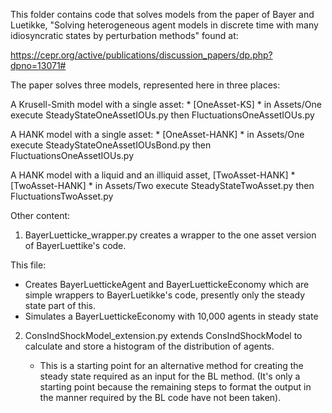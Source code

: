 This folder contains code that solves models from the paper of Bayer and Luetikke, "Solving heterogeneous agent models in discrete time with many idiosyncratic states by perturbation methods" found at:

https://cepr.org/active/publications/discussion_papers/dp.php?dpno=13071#

The paper solves three models, represented here in three places:

A Krusell-Smith model with a single asset:
	* [OneAsset-KS]
		* in Assets/One execute SteadyStateOneAssetIOUs.py then FluctuationsOneAssetIOUs.py

A HANK model with a single asset:
    * [OneAsset-HANK]
	    * in Assets/One execute SteadyStateOneAssetIOUsBond.py then FluctuationsOneAssetIOUs.py

A HANK model with a liquid and an illiquid asset, [TwoAsset-HANK]
    * [TwoAsset-HANK]
	    * in Assets/Two execute SteadyStateTwoAsset.py then FluctuationsTwoAsset.py
	
Other content:

1) BayerLuetticke_wrapper.py creates a wrapper to the one asset version of BayerLuettike's code. 

This file:
   * Creates BayerLuettickeAgent and BayerLuettickeEconomy which are simple wrappers to BayerLuetikke's code, presently only the steady state part of this.
   * Simulates a BayerLuettickeEconomy with 10,000 agents in steady state

2) ConsIndShockModel_extension.py extends ConsIndShockModel to calculate and store a histogram of the distribution of agents.

   * This is a starting point for an alternative method for creating the steady state required as an input for the BL method.  (It's only a starting point because the remaining steps to format the output in the manner required by the BL code have not been taken).

